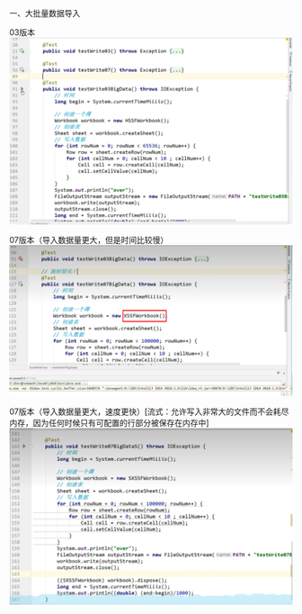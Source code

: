 一、大批量数据导入

03版本
![img.png](../img/img9.png)

07版本（导入数据量更大，但是时间比较慢）
![img.png](../img/img10.png)

07版本（导入数据量更大，速度更快）[流式：允许写入非常大的文件而不会耗尽内存，因为任何时候只有可配置的行部分被保存在内存中]
![img.png](../img/img11.png)
